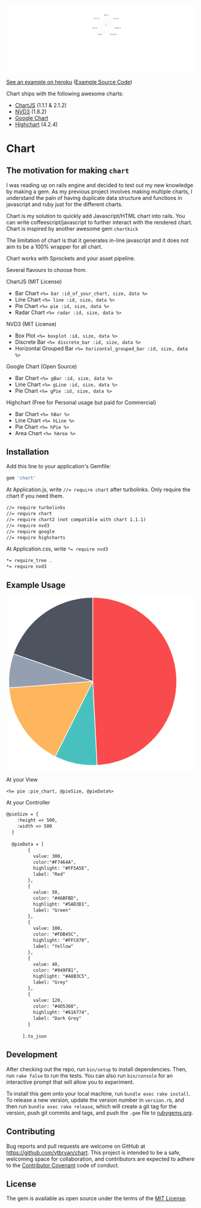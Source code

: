 ![Chart](assets/images/example.gif)

[See an example on heroku](http://chartgemdemo.herokuapp.com) ([Example Source Code](http://github.com/ytbryan/chartdemo))

Chart ships with the following awesome charts:  

* [ChartJS](https://github.com/nnnick/Chart.js/) (1.1.1 & 2.1.2)
* [NVD3](https://github.com/novus/nvd3) (1.8.2)
* [Google Chart](https://developers.google.com/chart/)
* [Highchart](http://www.highcharts.com) (4.2.4)

# Chart

## The motivation for making `chart`

I was reading up on rails engine and decided to test out my new knowledge by making a gem. As my previous project involves making multiple charts, I understand the pain of having duplicate data structure and functions in javascript and ruby just for the different charts.

Chart is my solution to quickly add Javascript/HTML chart into rails. You can write coffeescript/javascript to further interact with the rendered chart. Chart is inspired by another awesome gem `chartkick`

The limitation of chart is  that it generates in-line javascript and it does not aim to be a 100% wrapper for all chart.

Chart works with Sprockets and your asset pipeline.

Several flavours to choose from.

ChartJS (MIT License)
* Bar Chart `<%= bar :id_of_your_chart, size, data %>`
* Line Chart `<%= line :id, size, data %>`
* Pie Chart `<%= pie :id, size, data %>`
* Radar Chart `<%= radar :id, size, data %>`

NVD3 (MIT License)
* Box Plot `<%= boxplot :id, size, data %>`
* Discrete Bar `<%= discrete_bar :id, size, data %>`
* Horizontal Grouped Bar `<%= horizontal_grouped_bar :id, size, data %>`

Google Chart (Open Source)
* Bar Chart `<%= gBar :id, size, data %>`
* Line Chart `<%= gLine :id, size, data %>`
* Pie Chart `<%= gPie :id, size, data %>`

Highchart (Free for Personal usage but paid for Commercial)
* Bar Chart `<%= hBar %>`
* Line Chart `<%= hLine %>`
* Pie Chart `<%= hPie %>`
* Area Chart `<%= hArea %>`


## Installation

Add this line to your application's Gemfile:

```ruby
gem 'chart'
```

At Application.js, write `//= require chart` after turbolinks. Only require the chart if you need them.

```
//= require turbolinks
//= require chart
//= require chart2 (not compatible with chart 1.1.1)
//= require nvd3
//= require google
//= require highcharts
```

At Application.css, write `*= require nvd3`

```
*= require_tree .
*= require nvd3
```

## Example Usage

![Chart](assets/images/pie.gif)

At your View
```
<%= pie :pie_chart, @pieSize, @pieData%>
```

At your Controller
```
@pieSize = {
    :height => 500,
    :width => 500
  }

  @pieData = [
        {
          value: 300,
          color:"#F7464A",
          highlight: "#FF5A5E",
          label: "Red"
        },
        {
          value: 50,
          color: "#46BFBD",
          highlight: "#5AD3D1",
          label: "Green"
        },
        {
          value: 100,
          color: "#FDB45C",
          highlight: "#FFC870",
          label: "Yellow"
        },
        {
          value: 40,
          color: "#949FB1",
          highlight: "#A8B3C5",
          label: "Grey"
        },
        {
          value: 120,
          color: "#4D5360",
          highlight: "#616774",
          label: "Dark Grey"
        }

      ].to_json
```

## Development

After checking out the repo, run `bin/setup` to install dependencies. Then, run `rake false` to run the tests. You can also run `bin/console` for an interactive prompt that will allow you to experiment.

To install this gem onto your local machine, run `bundle exec rake install`. To release a new version, update the version number in `version.rb`, and then run `bundle exec rake release`, which will create a git tag for the version, push git commits and tags, and push the `.gem` file to [rubygems.org](https://rubygems.org).

## Contributing

Bug reports and pull requests are welcome on GitHub at https://github.com/ytbryan/chart. This project is intended to be a safe, welcoming space for collaboration, and contributors are expected to adhere to the [Contributor Covenant](contributor-covenant.org) code of conduct.


## License

The gem is available as open source under the terms of the [MIT License](http://opensource.org/licenses/MIT).
